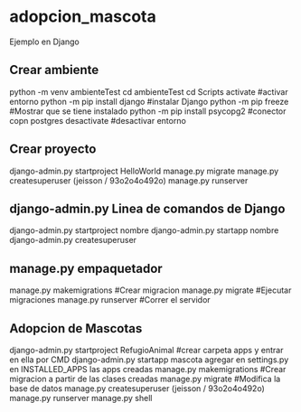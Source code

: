# adopcion_mascota
Ejemplo en Django

Crear ambiente
----------------
python -m venv ambienteTest
cd ambienteTest
cd Scripts
activate #activar entorno
python -m pip install django #instalar Django
python -m pip freeze #Mostrar que se tiene instalado
python -m pip install psycopg2 #conector copn postgres
desactivate #desactivar entorno


Crear proyecto
----------------
django-admin.py startproject HelloWorld
manage.py migrate
manage.py createsuperuser (jeisson / 93o2o4o492o)
manage.py runserver

django-admin.py Linea de comandos de Django
--------------------------------------------
django-admin.py startproject nombre
django-admin.py startapp nombre
django-admin.py createsuperuser

manage.py empaquetador
------------------------
manage.py makemigrations #Crear migracion
manage.py migrate #Ejecutar migraciones
manage.py runserver #Correr el servidor



Adopcion de Mascotas
----------------------
django-admin.py startproject RefugioAnimal
#crear carpeta apps y entrar en ella por CMD
django-admin.py startapp mascota
agregar en settings.py en INSTALLED_APPS las apps creadas
manage.py makemigrations #Crear migracion a partir de las clases creadas
manage.py migrate #Modifica la base de datos
manage.py createsuperuser (jeisson / 93o2o4o492o)
manage.py runserver
manage.py shell

